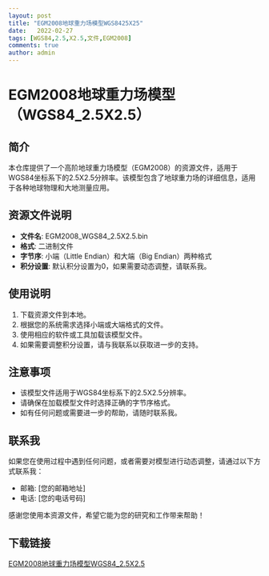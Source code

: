 ```yaml
---
layout: post
title: "EGM2008地球重力场模型WGS8425X25"
date:   2022-02-27
tags: [WGS84,2.5,X2.5,文件,EGM2008]
comments: true
author: admin
---
```

# EGM2008地球重力场模型（WGS84_2.5X2.5）

## 简介
本仓库提供了一个高阶地球重力场模型（EGM2008）的资源文件，适用于WGS84坐标系下的2.5X2.5分辨率。该模型包含了地球重力场的详细信息，适用于各种地球物理和大地测量应用。

## 资源文件说明
- **文件名**: EGM2008_WGS84_2.5X2.5.bin
- **格式**: 二进制文件
- **字节序**: 小端（Little Endian）和大端（Big Endian）两种格式
- **积分设置**: 默认积分设置为0，如果需要动态调整，请联系我。

## 使用说明
1. 下载资源文件到本地。
2. 根据您的系统需求选择小端或大端格式的文件。
3. 使用相应的软件或工具加载该模型文件。
4. 如果需要调整积分设置，请与我联系以获取进一步的支持。

## 注意事项
- 该模型文件适用于WGS84坐标系下的2.5X2.5分辨率。
- 请确保在加载模型文件时选择正确的字节序格式。
- 如有任何问题或需要进一步的帮助，请随时联系我。

## 联系我
如果您在使用过程中遇到任何问题，或者需要对模型进行动态调整，请通过以下方式联系我：
- 邮箱: [您的邮箱地址]
- 电话: [您的电话号码]

感谢您使用本资源文件，希望它能为您的研究和工作带来帮助！

## 下载链接

[EGM2008地球重力场模型WGS84_2.5X2.5](https://pan.quark.cn/s/25215ada4758)